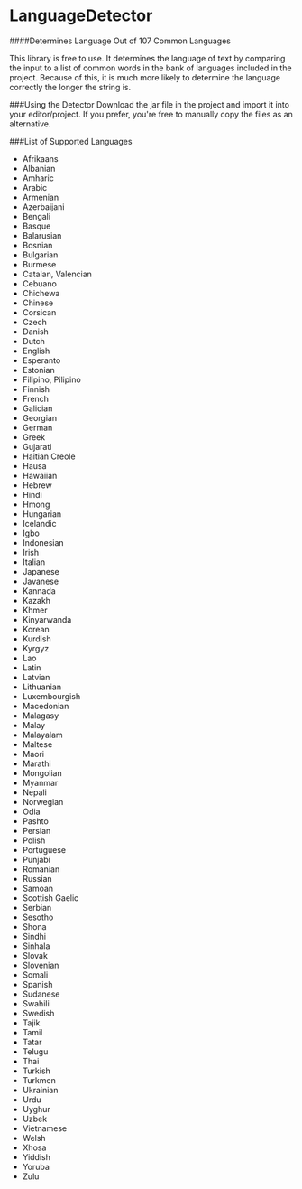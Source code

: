 # LanguageDetector
####Determines Language Out of 107 Common Languages


This library is free to use. 
It determines the language of text by 
comparing the input to a list of 
common words in the bank of languages
included in the project. Because of this,
it is much more likely to determine the
language correctly the longer the string
is. 

###Using the Detector
Download the jar file in the project and 
import it into your editor/project. If you
prefer, you're free to manually copy the files
as an alternative. 

###List of Supported Languages

- Afrikaans
- Albanian
- Amharic
- Arabic
- Armenian
- Azerbaijani
- Bengali
- Basque
- Balarusian
- Bosnian
- Bulgarian
- Burmese
- Catalan, Valencian
- Cebuano
- Chichewa
- Chinese
- Corsican
- Czech
- Danish
- Dutch
- English
- Esperanto
- Estonian
- Filipino, Pilipino
- Finnish
- French
- Galician
- Georgian
- German
- Greek
- Gujarati
- Haitian Creole
- Hausa
- Hawaiian
- Hebrew
- Hindi
- Hmong
- Hungarian
- Icelandic
- Igbo
- Indonesian
- Irish
- Italian
- Japanese
- Javanese
- Kannada
- Kazakh
- Khmer
- Kinyarwanda
- Korean
- Kurdish
- Kyrgyz
- Lao
- Latin
- Latvian
- Lithuanian
- Luxembourgish
- Macedonian
- Malagasy
- Malay
- Malayalam
- Maltese
- Maori
- Marathi
- Mongolian
- Myanmar
- Nepali
- Norwegian
- Odia
- Pashto
- Persian
- Polish
- Portuguese
- Punjabi
- Romanian
- Russian
- Samoan
- Scottish Gaelic
- Serbian
- Sesotho
- Shona
- Sindhi
- Sinhala
- Slovak
- Slovenian
- Somali
- Spanish
- Sudanese
- Swahili
- Swedish
- Tajik
- Tamil
- Tatar
- Telugu
- Thai
- Turkish
- Turkmen
- Ukrainian
- Urdu
- Uyghur
- Uzbek
- Vietnamese
- Welsh
- Xhosa
- Yiddish
- Yoruba
- Zulu






